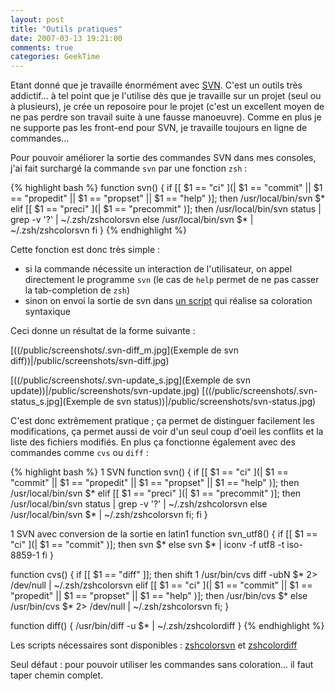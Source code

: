 ```yaml
---
layout: post
title: "Outils pratiques"
date: 2007-03-13 19:21:00
comments: true
categories: GeekTime
---
```

Etant donné que je travaille énormément avec [SVN](http://subversion.tigris.org). C'est un outils très addictif... à tel point que je l'utilise dès que je travaille sur un projet (seul ou à plusieurs), je crée un reposoire pour le projet (c'est un excellent moyen de ne pas perdre son travail suite à une fausse manoeuvre). Comme en plus je ne supporte pas les front-end pour SVN, je travaille toujours en ligne de commandes...

<!-- more -->

Pour pouvoir améliorer la sortie des commandes SVN dans mes consoles, j'ai fait surchargé la commande `svn` par une fonction `zsh` :


{% highlight bash %}
function svn() {
    if [[ $1 == "ci" ](| $1 == "commit" || $1 == "propedit" || $1 == "propset" || $1 == "help" )]; then
        /usr/local/bin/svn $*
    elif [[ $1 == "preci" ](| $1 == "precommit" )]; then
        /usr/local/bin/svn status | grep -v '?' | ~/.zsh/zshcolorsvn
    else
        /usr/local/bin/svn $* | ~/.zsh/zshcolorsvn
    fi
}
{% endhighlight %}

Cette fonction est donc très simple :

*   si la commande nécessite un interaction de l'utilisateur, on appel directement le programme `svn` (le cas de `help` permet de ne pas casser la tab-completion de `zsh`)
*   sinon on envoi la sortie de svn dans [un script](/mind/public/misc/zshcolorsvn) qui réalise sa coloration syntaxique

Ceci donne un résultat de la forme suivante :

[((/public/screenshots/.svn-diff_m.jpg](Exemple de svn diff))|/public/screenshots/svn-diff.jpg)

[((/public/screenshots/.svn-update_s.jpg](Exemple de svn update))|/public/screenshots/svn-update.jpg) [((/public/screenshots/.svn-status_s.jpg](Exemple de svn status))|/public/screenshots/svn-status.jpg)

C'est donc extrêmement pratique ; ça permet de distinguer facilement les modifications, ça permet aussi de voir d'un seul coup d'oeil les conflits et la liste des fichiers modifiés. En plus ça fonctionne également avec des commandes comme `cvs` ou `diff` :


{% highlight bash %}
1   SVN
function svn() {
    if [[ $1 == "ci" ](| $1 == "commit" || $1 == "propedit" || $1 == "propset" || $1 == "help" )]; then
        /usr/local/bin/svn $*
    elif [[ $1 == "preci" ](| $1 == "precommit" )]; then
        /usr/local/bin/svn status | grep -v '?' | ~/.zsh/zshcolorsvn
    else
        /usr/local/bin/svn $* | ~/.zsh/zshcolorsvn
    fi; fi
}

1   SVN avec conversion de la sortie en latin1
function svn_utf8() {
    if [[ $1 == "ci" ](| $1 == "commit" )]; then
        svn $*
    else
        svn $* | iconv -f utf8 -t iso-8859-1
    fi
}

function cvs() {
    if [[ $1 == "diff" ]]; then
        shift 1
        /usr/bin/cvs diff -ubN $* 2> /dev/null | ~/.zsh/zshcolorsvn
    elif [[ $1 == "ci" ](| $1 == "commit" || $1 == "propedit" || $1 == "propset" || $1 == "help" )]; then
        /usr/bin/cvs $*
    else
        /usr/bin/cvs $* 2> /dev/null | ~/.zsh/zshcolorsvn
    fi;
}

function diff() { /usr/bin/diff -u $* | ~/.zsh/zshcolordiff }
{% endhighlight %}

Les scripts nécessaires sont disponibles : [zshcolorsvn](/public/misc/zshcolorsvn) et [zshcolordiff](/public/misc/zshcolordiff)

Seul défaut : pour pouvoir utiliser les commandes sans coloration... il faut taper chemin complet.
